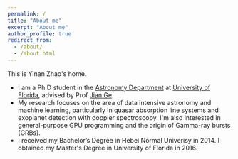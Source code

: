 ```yaml
---
permalink: /
title: "About me"
excerpt: "About me"
author_profile: true
redirect_from: 
  - /about/
  - /about.html
---
```


This is Yinan Zhao's home.

* I am a Ph.D student in the [Astronomy Department](https://astro.ufl.edu/) at [University of Florida](https://www.ufl.edu/), advised by Prof [Jian Ge](https://www.astro.ufl.edu/~jge/).
* My research focuses on the area of data intensive astronomy and machine learning, particularly in quasar absorption line systems and exoplanet detection with doppler spectroscopy. I'm also interested in general-purpose GPU programming and the origin of Gamma-ray bursts (GRBs).
* I received my Bachelor’s Degree in Hebei Normal Univerisy in 2014. I obtained my Master's Degree in University of Florida in 2016.




